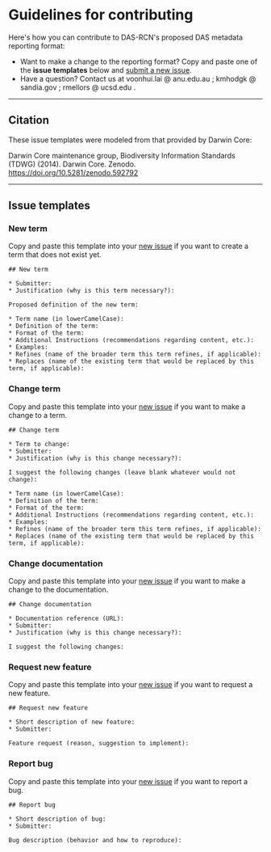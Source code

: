 # Guidelines for contributing

Here's how you can contribute to DAS-RCN's proposed DAS metadata reporting format:

* Want to make a change to the reporting format? Copy and paste one of the **issue templates** below and [submit a new issue](https://github.com/vhlai-seis/DAS_metadata/issues/new).
* Have a question? Contact us at voonhui.lai @ anu.edu.au ; kmhodgk @ sandia.gov ; rmellors @ ucsd.edu 
. 

---
## Citation
These issue templates were modeled from that provided by Darwin Core: 

Darwin Core maintenance group, Biodiversity Information Standards (TDWG) (2014). Darwin Core. Zenodo. https://doi.org/10.5281/zenodo.592792   

---
## Issue templates

### New term

Copy and paste this template into your [new issue](https://github.com/vhlai-seis/DAS_metadata/issues/new) if you want to create a term that does not exist yet.

```
## New term

* Submitter:
* Justification (why is this term necessary?):

Proposed definition of the new term:

* Term name (in lowerCamelCase):
* Definition of the term:
* Format of the term: 
* Additional Instructions (recommendations regarding content, etc.):
* Examples: 
* Refines (name of the broader term this term refines, if applicable):
* Replaces (name of the existing term that would be replaced by this term, if applicable):
```

### Change term

Copy and paste this template into your [new issue](https://github.com/vhlai-seis/DAS_metadata/issues/new) if you want to make a change to a term.

```
## Change term

* Term to change:
* Submitter:
* Justification (why is this change necessary?):

I suggest the following changes (leave blank whatever would not change):

* Term name (in lowerCamelCase):
* Definition of the term:
* Format of the term: 
* Additional Instructions (recommendations regarding content, etc.):
* Examples: 
* Refines (name of the broader term this term refines, if applicable):
* Replaces (name of the existing term that would be replaced by this term, if applicable):

```

### Change documentation 

Copy and paste this template into your [new issue](https://github.com/vhlai-seis/DAS_metadata/issues/new) if you want to make a change to the documentation.

```
## Change documentation

* Documentation reference (URL):
* Submitter:
* Justification (why is this change necessary?):

I suggest the following changes:

```

### Request new feature

Copy and paste this template into your [new issue](https://github.com/vhlai-seis/DAS_metadata/issues/new) if you want to request a new feature.

```
## Request new feature

* Short description of new feature:
* Submitter:

Feature request (reason, suggestion to implement):

```

### Report bug

Copy and paste this template into your [new issue](https://github.com/vhlai-seis/DAS_metadata/issues/new) if you want to report a bug.

```
## Report bug

* Short description of bug:
* Submitter:

Bug description (behavior and how to reproduce):

```

